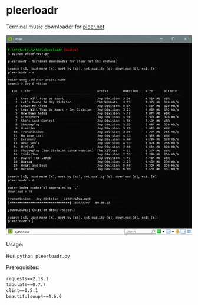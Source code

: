 # pleerloadr
Terminal music downloader for [pleer.net](http://pleer.net/)

![Screenshot](img/pleerloadr_1.PNG)

Usage: 

Run `python pleerloadr.py` 

Prerequisites: 

    requests==2.18.1
	tabulate==0.7.7
	clint==0.5.1
	beautifulsoup4==4.6.0
